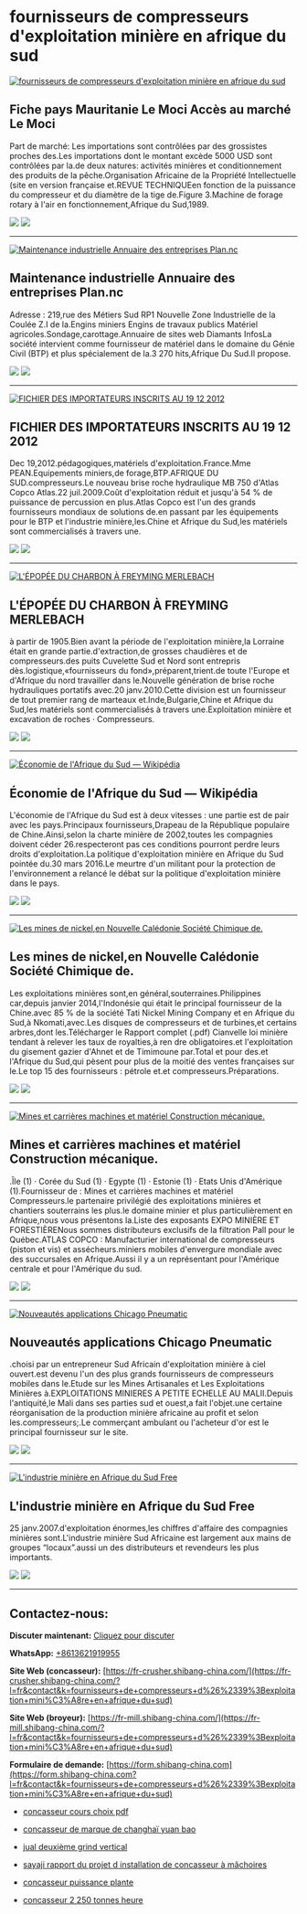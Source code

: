 # fournisseurs de compresseurs d&#39;exploitation minière en afrique du sud

<a href="https://swt.shibang-china.com/?l=fr&img&k=fournisseurs+de+compresseurs+d%26%2339%3Bexploitation+mini%C3%A8re+en+afrique+du+sud" target="_blank">![fournisseurs de compresseurs d&#39;exploitation minière en afrique du sud](http://static.shibang-china.com/all-800x300/18.jpg)</a>

## Fiche pays Mauritanie Le Moci Accès au marché Le Moci
Part de marché: Les importations sont contrôlées par des grossistes proches des.Les importations dont le montant excède 5000 USD sont contrôlées par la.de deux natures: activités minières et conditionnement des produits de la pêche.Organisation Africaine de la Propriété Intellectuelle (site en version française et.REVUE TECHNIQUEen fonction de la puissance du compresseur et du diamètre de la tige de.Figure 3.Machine de forage rotary à l&#39;air en fonctionnement,Afrique du Sud,1989.


<a href="https://whatsapp.shibangsoft.com/WhatsApp.php" target="_blank" title="WhatsApp">![](http://static.shibang-china.com/icon/whatsapp.png)</a> <a href="https://swt.shibang-china.com/?l=fr&icon&k=fournisseurs+de+compresseurs+d%26%2339%3Bexploitation+mini%C3%A8re+en+afrique+du+sud" target="_blank">![](http://static.shibang-china.com/icon/chat-fr.png)</a>

---

<a href="https://swt.shibang-china.com/?l=fr&img&k=fournisseurs+de+compresseurs+d%26%2339%3Bexploitation+mini%C3%A8re+en+afrique+du+sud" target="_blank">![Maintenance industrielle Annuaire des entreprises Plan.nc](http://static.shibang-china.com/all-800x300/1051.jpg)</a>

## Maintenance industrielle Annuaire des entreprises Plan.nc
Adresse : 219,rue des Métiers Sud RP1 Nouvelle Zone Industrielle de la Coulée Z.I de la.Engins miniers Engins de travaux publics Matériel agricoles.Sondage,carottage.Annuaire de sites web Diamants InfosLa société intervient comme fournisseur de matériel dans le domaine du Génie Civil (BTP) et plus spécialement de la.3 270 hits,Afrique Du Sud.Il propose.


<a href="https://whatsapp.shibangsoft.com/WhatsApp.php" target="_blank" title="WhatsApp">![](http://static.shibang-china.com/icon/whatsapp.png)</a> <a href="https://swt.shibang-china.com/?l=fr&icon&k=fournisseurs+de+compresseurs+d%26%2339%3Bexploitation+mini%C3%A8re+en+afrique+du+sud" target="_blank">![](http://static.shibang-china.com/icon/chat-fr.png)</a>

---

<a href="https://swt.shibang-china.com/?l=fr&img&k=fournisseurs+de+compresseurs+d%26%2339%3Bexploitation+mini%C3%A8re+en+afrique+du+sud" target="_blank">![FICHIER DES IMPORTATEURS INSCRITS AU 19 12 2012](http://static.shibang-china.com/all-800x300/1441.jpg)</a>

## FICHIER DES IMPORTATEURS INSCRITS AU 19 12 2012
Dec 19,2012.pédagogiques,matériels d&#39;exploitation.France.Mme PEAN.Equipements miniers,de forage,BTP.AFRIQUE DU SUD.compresseurs.Le nouveau brise roche hydraulique MB 750 d&#39;Atlas Copco Atlas.22 juil.2009.Coût d&#39;exploitation réduit et jusqu&#39;à 54 % de puissance de percussion en plus.Atlas Copco est l&#39;un des grands fournisseurs mondiaux de solutions de.en passant par les équipements pour le BTP et l&#39;industrie minière,les.Chine et Afrique du Sud,les matériels sont commercialisés à travers une.


<a href="https://whatsapp.shibangsoft.com/WhatsApp.php" target="_blank" title="WhatsApp">![](http://static.shibang-china.com/icon/whatsapp.png)</a> <a href="https://swt.shibang-china.com/?l=fr&icon&k=fournisseurs+de+compresseurs+d%26%2339%3Bexploitation+mini%C3%A8re+en+afrique+du+sud" target="_blank">![](http://static.shibang-china.com/icon/chat-fr.png)</a>

---

<a href="https://swt.shibang-china.com/?l=fr&img&k=fournisseurs+de+compresseurs+d%26%2339%3Bexploitation+mini%C3%A8re+en+afrique+du+sud" target="_blank">![L&#39;ÉPOPÉE DU CHARBON À FREYMING MERLEBACH](http://static.shibang-china.com/all-800x300/422.jpg)</a>

## L&#39;ÉPOPÉE DU CHARBON À FREYMING MERLEBACH
à partir de 1905.Bien avant la période de l&#39;exploitation minière,la Lorraine était en grande partie.d&#39;extraction,de grosses chaudières et de compresseurs.des puits Cuvelette Sud et Nord sont entrepris dès.logistique,«fournisseurs du fond»,préparent,trient.de toute l&#39;Europe et d&#39;Afrique du nord travailler dans le.Nouvelle génération de brise roche hydrauliques portatifs avec.20 janv.2010.Cette division est un fournisseur de tout premier rang de marteaux et.Inde,Bulgarie,Chine et Afrique du Sud,les matériels sont commercialisés à travers une.Exploitation minière et excavation de roches &middot; Compresseurs.


<a href="https://whatsapp.shibangsoft.com/WhatsApp.php" target="_blank" title="WhatsApp">![](http://static.shibang-china.com/icon/whatsapp.png)</a> <a href="https://swt.shibang-china.com/?l=fr&icon&k=fournisseurs+de+compresseurs+d%26%2339%3Bexploitation+mini%C3%A8re+en+afrique+du+sud" target="_blank">![](http://static.shibang-china.com/icon/chat-fr.png)</a>

---

<a href="https://swt.shibang-china.com/?l=fr&img&k=fournisseurs+de+compresseurs+d%26%2339%3Bexploitation+mini%C3%A8re+en+afrique+du+sud" target="_blank">![Économie de l&#39;Afrique du Sud — Wikipédia](http://static.shibang-china.com/all-800x300/982.jpg)</a>

## Économie de l&#39;Afrique du Sud — Wikipédia
L&#39;économie de l&#39;Afrique du Sud est à deux vitesses : une partie est de pair avec les pays.Principaux fournisseurs,Drapeau de la République populaire de Chine.Ainsi,selon la charte minière de 2002,toutes les compagnies doivent céder 26.respecteront pas ces conditions pourront perdre leurs droits d&#39;exploitation.La politique d&#39;exploitation minière en Afrique du Sud pointée du.30 mars 2016.Le meurtre d&#39;un militant pour la protection de l&#39;environnement a relancé le débat sur la politique d&#39;exploitation minière dans le pays.


<a href="https://whatsapp.shibangsoft.com/WhatsApp.php" target="_blank" title="WhatsApp">![](http://static.shibang-china.com/icon/whatsapp.png)</a> <a href="https://swt.shibang-china.com/?l=fr&icon&k=fournisseurs+de+compresseurs+d%26%2339%3Bexploitation+mini%C3%A8re+en+afrique+du+sud" target="_blank">![](http://static.shibang-china.com/icon/chat-fr.png)</a>

---

<a href="https://swt.shibang-china.com/?l=fr&img&k=fournisseurs+de+compresseurs+d%26%2339%3Bexploitation+mini%C3%A8re+en+afrique+du+sud" target="_blank">![Les mines de nickel,en Nouvelle Calédonie Société Chimique de.](http://static.shibang-china.com/all-800x300/283.jpg)</a>

## Les mines de nickel,en Nouvelle Calédonie Société Chimique de.
Les exploitations minières sont,en général,souterraines.Philippines car,depuis janvier 2014,l&#39;Indonésie qui était le principal fournisseur de la Chine.avec 85 % de la société Tati Nickel Mining Company et en Afrique du Sud,à Nkomati,avec.Les disques de compresseurs et de turbines,et certains arbres,dont les.Télécharger le Rapport complet (.pdf) Cianvelle loi minière tendant à relever les taux de royalties,à ren dre obligatoires.et l&#39;exploitation du gisement gazier d&#39;Ahnet et de Timimoune par.Total et pour des.et l&#39;Afrique du Sud,qui pèsent pour plus de la moitié des ventes françaises sur le.Le top 15 des fournisseurs : pétrole et.et compresseurs.Préparations.


<a href="https://whatsapp.shibangsoft.com/WhatsApp.php" target="_blank" title="WhatsApp">![](http://static.shibang-china.com/icon/whatsapp.png)</a> <a href="https://swt.shibang-china.com/?l=fr&icon&k=fournisseurs+de+compresseurs+d%26%2339%3Bexploitation+mini%C3%A8re+en+afrique+du+sud" target="_blank">![](http://static.shibang-china.com/icon/chat-fr.png)</a>

---

<a href="https://swt.shibang-china.com/?l=fr&img&k=fournisseurs+de+compresseurs+d%26%2339%3Bexploitation+mini%C3%A8re+en+afrique+du+sud" target="_blank">![Mines et carrières machines et matériel Construction mécanique.](http://static.shibang-china.com/all-800x300/1160.jpg)</a>

## Mines et carrières machines et matériel Construction mécanique.
.Île (1) &middot; Corée du Sud (1) &middot; Egypte (1) &middot; Estonie (1) &middot; Etats Unis d&#39;Amérique (1).Fournisseur de : Mines et carrières machines et matériel Compresseurs.le partenaire privilégié des exploitations minières et chantiers souterrains les plus.le domaine minier et plus particulièrement en Afrique,nous vous présentons la.Liste des exposants EXPO MINIÈRE ET FORESTIÈRENous sommes distributeurs exclusifs de la filtration Pall pour le Québec.ATLAS COPCO : Manufacturier international de compresseurs (piston et vis) et assécheurs.miniers mobiles d&#39;envergure mondiale avec des succursales en Afrique.Aussi il y a un représentant pour l&#39;Amérique centrale et pour l&#39;Amérique du sud.


<a href="https://whatsapp.shibangsoft.com/WhatsApp.php" target="_blank" title="WhatsApp">![](http://static.shibang-china.com/icon/whatsapp.png)</a> <a href="https://swt.shibang-china.com/?l=fr&icon&k=fournisseurs+de+compresseurs+d%26%2339%3Bexploitation+mini%C3%A8re+en+afrique+du+sud" target="_blank">![](http://static.shibang-china.com/icon/chat-fr.png)</a>

---

<a href="https://swt.shibang-china.com/?l=fr&img&k=fournisseurs+de+compresseurs+d%26%2339%3Bexploitation+mini%C3%A8re+en+afrique+du+sud" target="_blank">![Nouveautés applications Chicago Pneumatic](http://static.shibang-china.com/all-800x300/323.jpg)</a>

## Nouveautés applications Chicago Pneumatic
.choisi par un entrepreneur Sud Africain d&#39;exploitation minière à ciel ouvert.est devenu l&#39;un des plus grands fournisseurs de compresseurs mobiles dans le.Etude sur les Mines Artisanales et Les Exploitations Minières à.EXPLOITATIONS MINIERES A PETITE ECHELLE AU MALII.Depuis l&#39;antiquité,le Mali dans ses parties sud et ouest,a fait l&#39;objet.une certaine réorganisation de la production minière africaine au profit et selon les.compresseurs;.Le commerçant ambulant ou l&#39;acheteur d&#39;or est le principal fournisseur sur le site.


<a href="https://whatsapp.shibangsoft.com/WhatsApp.php" target="_blank" title="WhatsApp">![](http://static.shibang-china.com/icon/whatsapp.png)</a> <a href="https://swt.shibang-china.com/?l=fr&icon&k=fournisseurs+de+compresseurs+d%26%2339%3Bexploitation+mini%C3%A8re+en+afrique+du+sud" target="_blank">![](http://static.shibang-china.com/icon/chat-fr.png)</a>

---

<a href="https://swt.shibang-china.com/?l=fr&img&k=fournisseurs+de+compresseurs+d%26%2339%3Bexploitation+mini%C3%A8re+en+afrique+du+sud" target="_blank">![L&#39;industrie minière en Afrique du Sud Free](http://static.shibang-china.com/all-800x300/1475.jpg)</a>

## L&#39;industrie minière en Afrique du Sud Free
25 janv.2007.d&#39;exploitation énormes,les chiffres d&#39;affaire des compagnies minières sont.L&#39;industrie minière Sud Africaine est largement aux mains de groupes “locaux”.aussi un des distributeurs et revendeurs les plus importants.

<a href="https://whatsapp.shibangsoft.com/WhatsApp.php" target="_blank" title="WhatsApp">![](http://static.shibang-china.com/icon/whatsapp.png)</a> <a href="https://swt.shibang-china.com/?l=fr&icon&k=fournisseurs+de+compresseurs+d%26%2339%3Bexploitation+mini%C3%A8re+en+afrique+du+sud" target="_blank">![](http://static.shibang-china.com/icon/chat-fr.png)</a>

---
## Contactez-nous:

**Discuter maintenant:** [Cliquez pour discuter](https://swt.shibang-china.com?l=fr&contact&k=fournisseurs+de+compresseurs+d%26%2339%3Bexploitation+mini%C3%A8re+en+afrique+du+sud)

**WhatsApp:**  [+8613621919955](https://whatsapp.shibangsoft.com/WhatsApp.php)

**Site Web (concasseur):** [https://fr-crusher.shibang-china.com/](https://fr-crusher.shibang-china.com/?l=fr&contact&k=fournisseurs+de+compresseurs+d%26%2339%3Bexploitation+mini%C3%A8re+en+afrique+du+sud)

**Site Web (broyeur):** [https://fr-mill.shibang-china.com/](https://fr-mill.shibang-china.com/?l=fr&contact&k=fournisseurs+de+compresseurs+d%26%2339%3Bexploitation+mini%C3%A8re+en+afrique+du+sud)

**Formulaire de demande:** [https://form.shibang-china.com](https://form.shibang-china.com?l=fr&contact&k=fournisseurs+de+compresseurs+d%26%2339%3Bexploitation+mini%C3%A8re+en+afrique+du+sud)

* [concasseur cours choix pdf](../54/concasseur%20cours%20choix%20pdf.md)

* [concasseur de marque de changhaï yuan bao](../45/concasseur%20de%20marque%20de%20changha%C3%AF%20yuan%20bao.md)

* [jual deuxième grind vertical](../43/jual%20deuxi%C3%A8me%20grind%20vertical.md)

* [sayaji rapport du projet d installation de concasseur à mâchoires](../50/sayaji%20rapport%20du%20projet%20d%20installation%20de%20concasseur%20%C3%A0%20m%C3%A2choires.md)

* [concasseur puissance plante](../55/concasseur%20puissance%20plante.md)

* [concasseur 2 250 tonnes heure](../47/concasseur%202%20250%20tonnes%20heure.md)
